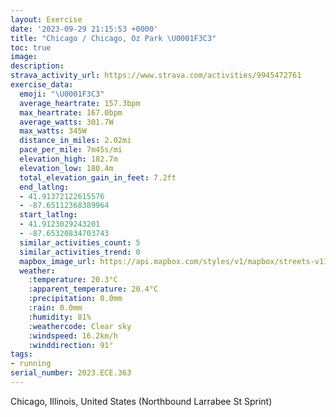 ```yaml
---
layout: Exercise
date: '2023-09-29 21:15:53 +0000'
title: "Chicago / Chicago, Oz Park \U0001F3C3"
toc: true
image:
description:
strava_activity_url: https://www.strava.com/activities/9945472761
exercise_data:
  emoji: "\U0001F3C3"
  average_heartrate: 157.3bpm
  max_heartrate: 167.0bpm
  average_watts: 301.7W
  max_watts: 345W
  distance_in_miles: 2.02mi
  pace_per_mile: 7m45s/mi
  elevation_high: 182.7m
  elevation_low: 180.4m
  total_elevation_gain_in_feet: 7.2ft
  end_latlng:
  - 41.91372122615576
  - -87.65112368389964
  start_latlng:
  - 41.9123029243201
  - -87.65320834703743
  similar_activities_count: 5
  similar_activities_trend: 0
  mapbox_image_url: https://api.mapbox.com/styles/v1/mapbox/streets-v11/static/path-5+787af2-1.0(sly~Fjw~uOa%40Cm%40%40qGDwBDgEF%5B%3FKEAK%40sFG%7DRA_%40QGGMCuKAq%40CUCCGCu%40FcCBeBLc%40GGGAKEqA%3FiAIq%40EwB%40s%40G%7B%40EEOAq%40B_B%3FeBD%5BHMLOd%40%3FNBl%40%3FhC%40z%40%3Fr%40BtGBt%40DNFDRFzAARE%5CSRCbAAx%40QbBIzD%3Ff%40JfAFp%40%40dLMvDIlD%40H%40FL%40rD%40HV%60%40%3F%7CC),pin-s-s+e5b22e(-87.65318,41.9145),pin-s-f+89ae00(-87.64923999999996,41.91374999999998)/auto/800x800?access_token=pk.eyJ1Ijoiam9zaGJlY2ttYW4iLCJhIjoiY205eWR2aDd1MWZ6djJrbXc4a3M0bWZleiJ9.XiG9OWkNcZk2QzjJbxLB4A
  weather:
    :temperature: 20.3°C
    :apparent_temperature: 20.4°C
    :precipitation: 0.0mm
    :rain: 0.0mm
    :humidity: 81%
    :weathercode: Clear sky
    :windspeed: 16.2km/h
    :winddirection: 91°
tags:
- running
serial_number: 2023.ECE.363
---
```

Chicago, Illinois, United States (Northbound Larrabee St Sprint)
